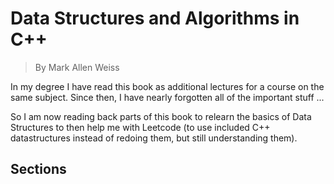 # Data Structures and Algorithms in C++
> By Mark Allen Weiss

In my degree I have read this book as additional lectures for a course on the same subject.
Since then, I have nearly forgotten all of the important stuff ...

So I am now reading back parts of this book to relearn the basics of Data Structures to then help me with Leetcode (to use included C++ datastructures instead of redoing them, but still understanding them).

## Sections